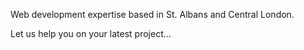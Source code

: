 Web development expertise based in St. Albans and Central London.

Let us help you on your latest project...
